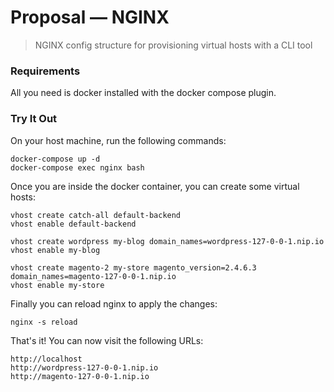 # Proposal — NGINX

> NGINX config structure for provisioning virtual hosts with a CLI tool

### Requirements

All you need is docker installed with the docker compose plugin.

### Try It Out

On your host machine, run the following commands:

```
docker-compose up -d
docker-compose exec nginx bash
```

Once you are inside the docker container, you can create some virtual hosts:

```
vhost create catch-all default-backend
vhost enable default-backend

vhost create wordpress my-blog domain_names=wordpress-127-0-0-1.nip.io
vhost enable my-blog

vhost create magento-2 my-store magento_version=2.4.6.3 domain_names=magento-127-0-0-1.nip.io
vhost enable my-store
```

Finally you can reload nginx to apply the changes:

```
nginx -s reload
```

That's it! You can now visit the following URLs:

```
http://localhost
http://wordpress-127-0-0-1.nip.io
http://magento-127-0-0-1.nip.io
```
